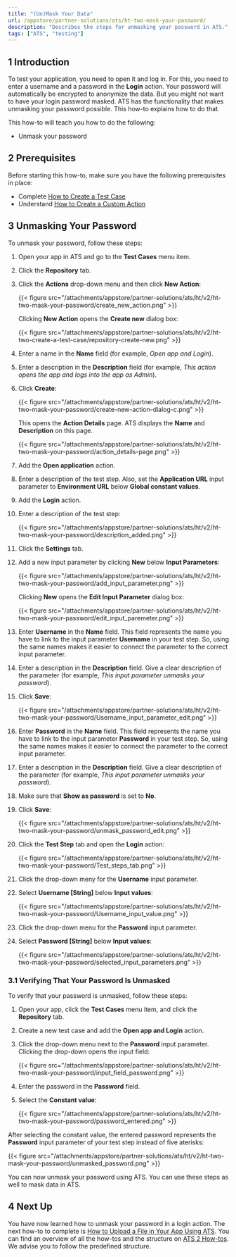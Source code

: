 ```yaml
---
title: "(Un)Mask Your Data"
url: /appstore/partner-solutions/ats/ht-two-mask-your-password/
description: "Describes the steps for unmasking your password in ATS."
tags: ["ATS", "testing"]
---
```


## 1 Introduction

To test your application, you need to open it and log in. For this, you need to enter a username and a password in the **Login** action. Your password will automatically be encrypted to anonymize the data. But you might not want to have your login password masked. ATS has the functionality that makes unmasking your password possible. This how-to explains how to do that.

This how-to will teach you how to do the following:

* Unmask your password

## 2 Prerequisites

Before starting this how-to, make sure you have the following prerequisites in place:

* Complete [How to Create a Test Case](/appstore/partner-solutions/ats/ht-two-create-a-test-case/)
* Understand [How to Create a Custom Action](/appstore/partner-solutions/ats/ht-two-custom-action-general/)

## 3 Unmasking Your Password

To unmask your password, follow these steps:

1. Open your app in ATS and go to the **Test Cases** menu item.
2. Click the **Repository** tab.
3. Click the **Actions** drop-down menu and then click **New Action**:

    {{< figure src="/attachments/appstore/partner-solutions/ats/ht/v2/ht-two-mask-your-password/create_new_action.png" >}}

    Clicking **New Action** opens the **Create new** dialog box:

    {{< figure src="/attachments/appstore/partner-solutions/ats/ht/v2/ht-two-create-a-test-case/repository-create-new.png" >}} 

4. Enter a name in the **Name** field (for example, *Open app and Login*).     
5. Enter a description in the **Description** field (for example, *This action opens the app and logs into the app as Admin*).
6. Click **Create**:

    {{< figure src="/attachments/appstore/partner-solutions/ats/ht/v2/ht-two-mask-your-password/create-new-action-dialog-c.png" >}}

    This opens the **Action Details** page. ATS displays the **Name** and **Description** on this page.

    {{< figure src="/attachments/appstore/partner-solutions/ats/ht/v2/ht-two-mask-your-password/action_details-page.png" >}}

7. Add the **Open application** action.
8. Enter a description of the test step. Also, set the **Application URL** input parameter to **Environment URL** below **Global constant values**.
9. Add the **Login** action.
10. Enter a description of the test step:

    {{< figure src="/attachments/appstore/partner-solutions/ats/ht/v2/ht-two-mask-your-password/description_added.png" >}}

11. Click the **Settings** tab.
12. Add a new input parameter by clicking **New** below **Input Parameters**:

    {{< figure src="/attachments/appstore/partner-solutions/ats/ht/v2/ht-two-mask-your-password/add_input_parameter.png" >}}

    Clicking **New** opens the **Edit Input Parameter** dialog box:

    {{< figure src="/attachments/appstore/partner-solutions/ats/ht/v2/ht-two-mask-your-password/edit_input_paremeter.png" >}}

13. Enter **Username** in the **Name** field. This field represents the name you have to link to the input parameter **Username** in your test step. So, using the same names makes it easier to connect the parameter to the correct input parameter.
14. Enter a description in the **Description** field. Give a clear description of the parameter (for example, *This input parameter unmasks your password*).
15. Click **Save**:

    {{< figure src="/attachments/appstore/partner-solutions/ats/ht/v2/ht-two-mask-your-password/Username_input_parameter_edit.png" >}}

16. Enter **Password** in the **Name** field. This field represents the name you have to link to the input parameter **Password** in your test step. So, using the same names makes it easier to connect the parameter to the correct input parameter. 
17. Enter a description in the **Description** field. Give a clear description of the parameter (for example, *This input parameter unmasks your password*).
18. Make sure that **Show as password** is set to **No**.
19. Click **Save**:

    {{< figure src="/attachments/appstore/partner-solutions/ats/ht/v2/ht-two-mask-your-password/unmask_password_edit.png" >}}

20. Click the **Test Step** tab and open the **Login** action:

    {{< figure src="/attachments/appstore/partner-solutions/ats/ht/v2/ht-two-mask-your-password/Test_steps_tab.png" >}}

21. Click the drop-down meny for the **Username** input parameter.
22. Select **Username [String]** below **Input values**:

    {{< figure src="/attachments/appstore/partner-solutions/ats/ht/v2/ht-two-mask-your-password/Username_input_value.png" >}}

23. Click the drop-down menu for the **Password** input parameter.
24. Select **Password [String]** below **Input values**:

    {{< figure src="/attachments/appstore/partner-solutions/ats/ht/v2/ht-two-mask-your-password/selected_input_parameters.png" >}}

### 3.1 Verifying That Your Password Is Unmasked

To verify that your password is unmasked, follow these steps:

1. Open your app, click the **Test Cases** menu item, and click the **Repository** tab.
2. Create a new test case and add the **Open app and Login** action.
3. Click the drop-down menu next to the **Password** input parameter. Clicking the drop-down opens the input field:

    {{< figure src="/attachments/appstore/partner-solutions/ats/ht/v2/ht-two-mask-your-password/input_field_password.png" >}}

4. Enter the password in the **Password** field.
5. Select the **Constant value**:

    {{< figure src="/attachments/appstore/partner-solutions/ats/ht/v2/ht-two-mask-your-password/password_entered.png" >}}

After selecting the constant value, the entered password represents the **Password** input parameter of your test step instead of five aterisks:

{{< figure src="/attachments/appstore/partner-solutions/ats/ht/v2/ht-two-mask-your-password/unmasked_password.png" >}}

You can now unmask your password using ATS. You can use these steps as well to mask data in ATS.

## 4 Next Up

You have now learned how to unmask your password in a login action. The next how-to to complete is [How to Upload a File in Your App Using ATS](/appstore/partner-solutions/ats/ht-two-upload-file-using-ats/). You can find an overview of all the how-tos and the structure on [ATS 2 How-tos](/appstore/partner-solutions/ats/ht-two/). We advise you to follow the predefined structure.
